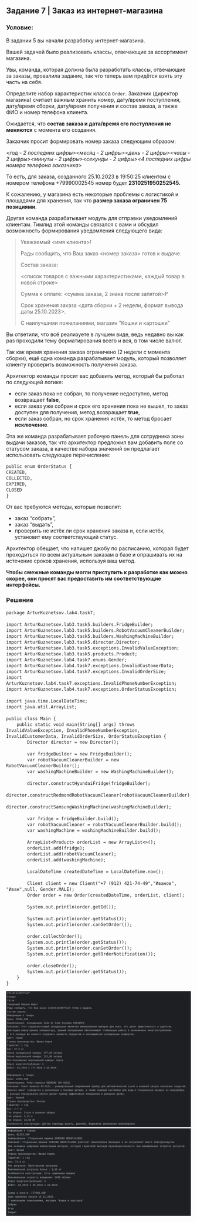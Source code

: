 ## Задание 7 | Заказ из интернет-магазина
### Условие:
В задании 5 вы начали разработку интернет-магазина.

Вашей задачей было реализовать классы, отвечающие за ассортимент магазина. 

Увы, команда, которая должна была разработать классы, отвечающие за заказы, провалила задание, так что теперь вам придётся взять эту часть на себя.

Определите набор характеристик класса `Order`. Заказчик (директор магазина) считает важным хранить номер, дату/время поступления, дату/время сборки, дату/время получения и состав заказа, а также ФИО и номер телефона клиента.

Ожидается, что **состав заказа и дата/время его поступления не меняются** с момента его создания.

Заказчик просит формировать номер заказа следующим образом:

*<год - 2 последних цифры><месяц - 2 цифры><день - 2 цифры><часы - 2 цифры><минуты - 2 цифры><секунды - 2 цифры><4 последних цифры номера телефона заказчика>*

То есть, для заказа, созданного 25.10.2023 в 19:50:25 клиентом с номером телефона +79990002545 номер будет **2310251950252545.**

К сожалению, у магазина есть некоторые проблемы с логистикой и площадями для хранения, так что **размер заказа ограничен 75 позициями**.

Другая команда разрабатывает модуль для отправки уведомлений клиентам. Тимлид этой команды связался с вами и обсудил возможность формирования уведомления следующего вида:

> Уважаемый <имя клиента>!
> 
> Рады сообщить, что Ваш заказ <номер заказа> готов к выдаче.
> 
> Состав заказа:
> 
> <список товаров с важными характеристиками, каждый товар в новой строке>
>
> Сумма к оплате: <сумма заказа, 2 знака после запятой>₽
> 
> Срок хранения заказа <дата сборки + 2 недели, формат вывода даты 25.10.2023>.
> 
> С наилучшими пожеланиями, магазин “Кошки и картошки”

Вы ответили, что всё реализуете в лучшем виде, ведь недавно вы как раз проходили тему форматирования всего и вся, в том числе валют.

Так как время хранения заказа ограничено (2 недели с момента сборки), ещё одна команда разрабатывает модуль, который позволяет клиенту проверить возможность получения заказа.

Архитектор команды просит вас добавить метод, который бы работал по следующей логике:

- если заказ пока не собран, то получение недоступно, метод возвращает **false**,
- если заказ уже собран и срок его хранения пока не вышел, то заказ доступен для получения, метод возвращает **true**,
- если заказ собран, но срок хранения истёк, то метод бросает **исключение**.

Эта же команда разрабатывает рабочую панель для сотрудника зоны выдачи заказов, так что архитектор предложил вам добавить поле со статусом заказа, в качестве набора значений он предлагает использовать следующее перечисление:

```
public enum OrderStatus {
CREATED,
COLLECTED,
EXPIRED,
CLOSED
}
```

От вас требуются методы, которые позволят:

- заказ “собрать”,
- заказ “выдать”,
- проверить не истёк ли срок хранения заказа и, если истёк, установит ему соответствующий статус.

Архитектор обещает, что напишет джобу по расписанию, которая будет проходиться по всем актуальным заказам в базе и опрашивать их на истечение сроков хранения, используя ваш метод.

**Чтобы смежные команды могли приступить к разработке как можно скорее, они просят вас предоставить им соответствующие интерфейсы.**
### Решение
```
package ArturKuznetsov.lab4.task7;

import ArturKuznetsov.lab3.task5.builders.FridgeBuilder;
import ArturKuznetsov.lab3.task5.builders.RobotVacuumCleanerBuilder;
import ArturKuznetsov.lab3.task5.builders.WashingMachineBuilder;
import ArturKuznetsov.lab3.task5.director.Director;
import ArturKuznetsov.lab3.task5.exceptions.InvalidValueException;
import ArturKuznetsov.lab3.task5.products.Product;
import ArturKuznetsov.lab4.task7.enums.Gender;
import ArturKuznetsov.lab4.task7.exceptions.InvalidCustomerData;
import ArturKuznetsov.lab4.task7.exceptions.InvalidOrderSize;
import ArturKuznetsov.lab4.task7.exceptions.InvalidPhoneNumberException;
import ArturKuznetsov.lab4.task7.exceptions.OrderStatusException;

import java.time.LocalDateTime;
import java.util.ArrayList;

public class Main {
    public static void main(String[] args) throws InvalidValueException, InvalidPhoneNumberException, InvalidCustomerData, InvalidOrderSize, OrderStatusException {
        Director director = new Director();

        var fridgeBuilder = new FridgeBuilder();
        var robotVacuumCleanerBuilder = new RobotVacuumCleanerBuilder();
        var washingMachineBuilder = new WashingMachineBuilder();

        director.constructHyundaiFridge(fridgeBuilder);
        director.constructRedmondRobotVacuumCleaner(robotVacuumCleanerBuilder);
        director.constructSamsungWashingMachine(washingMachineBuilder);

        var fridge = fridgeBuilder.build();
        var robotVacuumCleaner = robotVacuumCleanerBuilder.build();
        var washingMachine = washingMachineBuilder.build();

        ArrayList<Product> orderList = new ArrayList<>();
        orderList.add(fridge);
        orderList.add(robotVacuumCleaner);
        orderList.add(washingMachine);

        LocalDateTime createdDateTime = LocalDateTime.now();

        Client client = new Client("+7 (912) 421-74-49","Иванов", "Иван",null, Gender.MALE);
        Order order = new Order(createdDateTime, orderList, client);

        System.out.println(order.getId());

        System.out.println(order.getStatus());
        System.out.println(order.canGetOrder());

        order.collectOrder();
        System.out.println(order.getStatus());
        System.out.println(order.canGetOrder());
        System.out.println(order.getOrderNotification());

        order.closeOrder();
        System.out.println(order.getStatus());
    }
}
```
![Консоль](../../../../img/console_task7_1.png)
![Консоль](../../../../img/console_task7_2.png)
